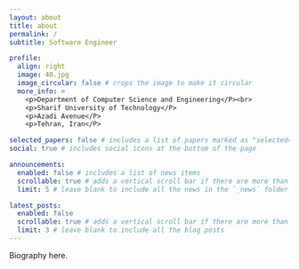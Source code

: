 ```yaml
---
layout: about
title: about
permalink: /
subtitle: Software Engineer

profile:
  align: right
  image: 40.jpg
  image_circular: false # crops the image to make it circular
  more_info: >
    <p>Department of Computer Science and Engineering</P><br>
    <p>Sharif University of Technology</P>
    <p>Azadi Avenue</P>
    <p>Tehran, Iran</P>

selected_papers: false # includes a list of papers marked as "selected={true}"
social: true # includes social icons at the bottom of the page

announcements:
  enabled: false # includes a list of news items
  scrollable: true # adds a vertical scroll bar if there are more than 3 news items
  limit: 5 # leave blank to include all the news in the `_news` folder

latest_posts:
  enabled: false
  scrollable: true # adds a vertical scroll bar if there are more than 3 new posts items
  limit: 3 # leave blank to include all the blog posts
---
```


Biography here.
